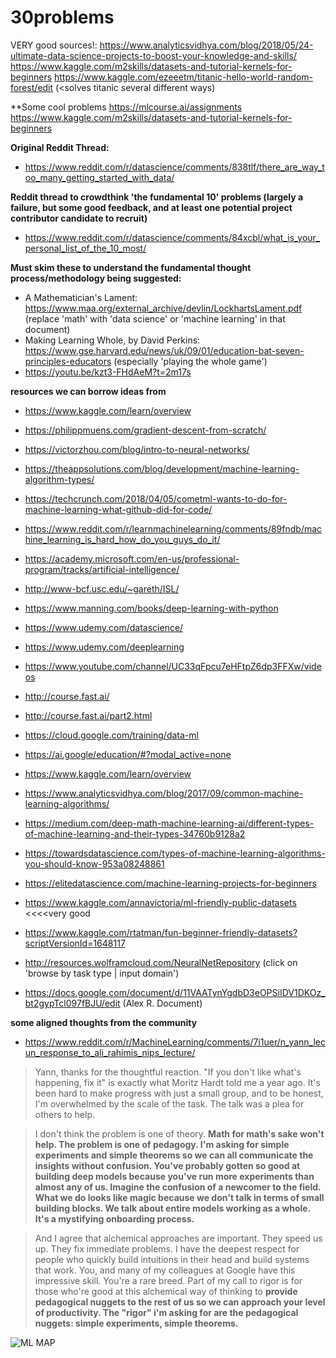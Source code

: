 # 30problems

VERY good sources!:
https://www.analyticsvidhya.com/blog/2018/05/24-ultimate-data-science-projects-to-boost-your-knowledge-and-skills/
https://www.kaggle.com/m2skills/datasets-and-tutorial-kernels-for-beginners
https://www.kaggle.com/ezeeetm/titanic-hello-world-random-forest/edit (<solves titanic several different ways)

**Some cool problems
https://mlcourse.ai/assignments
https://www.kaggle.com/m2skills/datasets-and-tutorial-kernels-for-beginners

**Original Reddit Thread:**
* https://www.reddit.com/r/datascience/comments/838tlf/there_are_way_too_many_getting_started_with_data/

**Reddit thread to crowdthink 'the fundamental 10' problems (largely a failure, but some good feedback, and at least one potential project contributor candidate to recruit)**
* https://www.reddit.com/r/datascience/comments/84xcbl/what_is_your_personal_list_of_the_10_most/

**Must skim these to understand the fundamental thought process/methodology being suggested:**
* A Mathematician's Lament: https://www.maa.org/external_archive/devlin/LockhartsLament.pdf (replace 'math' with 'data science' or 'machine learning' in that document)
* Making Learning Whole, by David Perkins: https://www.gse.harvard.edu/news/uk/09/01/education-bat-seven-principles-educators (especially 'playing the whole game')
* https://youtu.be/kzt3-FHdAeM?t=2m17s

**resources we can borrow ideas from**
* https://www.kaggle.com/learn/overview
* https://philippmuens.com/gradient-descent-from-scratch/
* https://victorzhou.com/blog/intro-to-neural-networks/
* https://theappsolutions.com/blog/development/machine-learning-algorithm-types/
* https://techcrunch.com/2018/04/05/cometml-wants-to-do-for-machine-learning-what-github-did-for-code/
* https://www.reddit.com/r/learnmachinelearning/comments/89fndb/machine_learning_is_hard_how_do_you_guys_do_it/
* https://academy.microsoft.com/en-us/professional-program/tracks/artificial-intelligence/
* http://www-bcf.usc.edu/~gareth/ISL/
* https://www.manning.com/books/deep-learning-with-python
* https://www.udemy.com/datascience/
* https://www.udemy.com/deeplearning
* https://www.youtube.com/channel/UC33qFpcu7eHFtpZ6dp3FFXw/videos
* http://course.fast.ai/
* http://course.fast.ai/part2.html
* https://cloud.google.com/training/data-ml
* https://ai.google/education/#?modal_active=none
* https://www.kaggle.com/learn/overview
* https://www.analyticsvidhya.com/blog/2017/09/common-machine-learning-algorithms/
* https://medium.com/deep-math-machine-learning-ai/different-types-of-machine-learning-and-their-types-34760b9128a2
* https://towardsdatascience.com/types-of-machine-learning-algorithms-you-should-know-953a08248861
* https://elitedatascience.com/machine-learning-projects-for-beginners
* https://www.kaggle.com/annavictoria/ml-friendly-public-datasets <<<<very good
* https://www.kaggle.com/rtatman/fun-beginner-friendly-datasets?scriptVersionId=1648117


* http://resources.wolframcloud.com/NeuralNetRepository (click on 'browse by task type | input domain')
* https://docs.google.com/document/d/11VAATynYgdbD3eOPSiIDV1DKOz_bt2gypTcl097fBJU/edit (Alex R. Document)


**some aligned thoughts from the community**
* https://www.reddit.com/r/MachineLearning/comments/7i1uer/n_yann_lecun_response_to_ali_rahimis_nips_lecture/
>  Yann, thanks for the thoughtful reaction. "If you don't like what's happening, fix it" is exactly what Moritz Hardt told me a year ago. It's been hard to make progress with just a small group, and to be honest, I'm overwhelmed by the scale of the task. The talk was a plea for others to help.

> I don't think the problem is one of theory. **Math for math's sake won't help. The problem is one of pedagogy. I'm asking for simple experiments and simple theorems so we can all communicate the insights without confusion. You've probably gotten so good at building deep models because you've run more experiments than almost any of us. Imagine the confusion of a newcomer to the field. What we do looks like magic because we don't talk in terms of small building blocks. We talk about entire models working as a whole. It's a mystifying onboarding process.**

> And I agree that alchemical approaches are important. They speed us up. They fix immediate problems. I have the deepest respect for people who quickly build intuitions in their head and build systems that work. You, and many of my colleagues at Google have this impressive skill. You're a rare breed. Part of my call to rigor is for those who're good at this alchemical way of thinking to **provide pedagogical nuggets to the rest of us so we can approach your level of productivity. The "rigor" i'm asking for are the pedagogical nuggets: simple experiments, simple theorems.**

![ML MAP](https://github.com/ezeeetm/30problems/blob/master/img/ml%20map.PNG)
